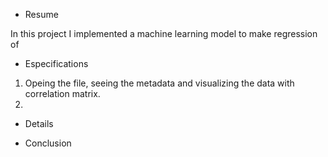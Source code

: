 - Resume

In this project I implemented a machine learning model to make regression of 

- Especifications

1. Opeing the file, seeing the metadata and visualizing the data with correlation matrix.
2. 

- Details



- Conclusion
